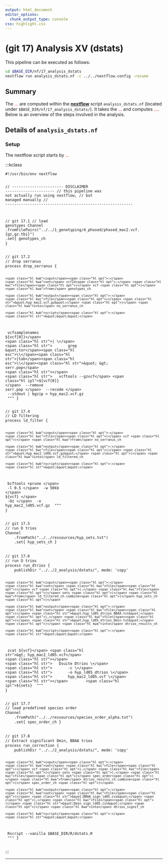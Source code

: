 ```yaml
---
output: html_document
editor_options:
  chunk_output_type: console
css: highlight.css
---
```







# (git 17) Analysis XV (dstats)

This pipeline can be executed as follows:

```sh
cd $BASE_DIR/nf/17_analysis_dstats
nextflow run analysis_dstats.nf -c ../../nextflow.config -resume
```

## Summary

The <span style="color:red;">...</span> are computed within the [**nextflow**](https://www.nextflow.io/) script `analysis_dstats.nf` (located under `$BASE_DIR/nf/17_analysis_dstats/`).
It takes the <span style="color:red;">...</span> and computes <span style="color:red;">...</span>.
Below is an overview of the steps involved in the analysis.

## Details of `analysis_dstats.nf`

### Setup

The nextflow script starts by <span style="color:red;">...</span>

:::kclass

<div class="sourceCode">
<pre class="sourceCode">
<code class="sourceCode">#<span class="hl opt">!/</span>usr<span class="hl opt">/</span>bin<span class="hl opt">/</span>env nextflow

<span class="hl slc">// ----------------------- DISCLAIMER ----------------------</span>
<span class="hl slc">// this pipeline was not actually run using nextflow,</span>
<span class="hl slc">// but managed manually</span>
<span class="hl slc">// ---------------------------------------------------------</span>

<span class="hl slc">// git 17.1</span>
<span class="hl slc">// load genotypes</span>
<span class="hl kwa">Channel</span>
	.fromFilePairs<span class="hl opt">(</span><span class="hl str">&quot;../../1_genotyping/4_phased/phased_mac2.vcf.{gz,gz.tbi}&quot;</span><span class="hl opt">)</span>
	.set<span class="hl opt">{</span> genotypes_ch <span class="hl opt">}</span>
</code>
</pre>
</div>



<div class="sourceCode">
<pre class="sourceCode">
<code class="sourceCode"><span class="hl slc">// git 17.2</span>
<span class="hl slc">// drop serranus</span>
<span class="hl kwa">process</span> drop_serranus <span class="hl opt">{</span>
	
	<span class="hl kwb">input</span><span class="hl opt">:</span>
	<span class="hl kwa">set</span> vcfId<span class="hl opt">,</span> <span class="hl kwc">file</span><span class="hl opt">(</span> vcf <span class="hl opt">)</span> <span class="hl kwa">from</span> genotypes_ch

	<span class="hl kwb">output</span><span class="hl opt">:</span>
	<span class="hl kwc">file</span><span class="hl opt">(</span> <span class="hl str">&quot;hyp_mac2.vcf.gz&quot;</span> <span class="hl opt">)</span> <span class="hl kwa">into</span> no_serranus_ch

	<span class="hl kwb">script</span><span class="hl opt">:</span>
	<span class="hl str">&quot;&quot;&quot;</span>
<span class="hl str">	vcfsamplenames</span> <span class="hl ipl">${vcf[0]}</span> <span class="hl str">| \</span>
<span class="hl str">		grep &quot;tor</span><span class="hl esc">\\</span><span class="hl str">|tab</span><span class="hl esc">\\</span><span class="hl str">&quot; &gt; serr.pop</span>
<span class="hl str"></span>
<span class="hl str">	vcftools --gzvcf</span> <span class="hl ipl">${vcf[0]}</span> <span class="hl str">\</span>
<span class="hl str">		--remove serr.pop \</span>
<span class="hl str">		--recode \</span>
<span class="hl str">		--stdout | bgzip &gt; hyp_mac2.vcf.gz</span>
<span class="hl str">	&quot;&quot;&quot;</span>
<span class="hl opt">}</span>
</code>
</pre>
</div>



<div class="sourceCode">
<pre class="sourceCode">
<code class="sourceCode"><span class="hl slc">// git 17.4</span>
<span class="hl slc">// LD filtering</span>
<span class="hl kwa">process</span> ld_filter <span class="hl opt">{</span>
	
	<span class="hl kwb">input</span><span class="hl opt">:</span>
	<span class="hl kwc">file</span><span class="hl opt">(</span> vcf <span class="hl opt">)</span> <span class="hl kwa">from</span> no_serranus_ch

	<span class="hl kwb">output</span><span class="hl opt">:</span>
	<span class="hl kwc">file</span><span class="hl opt">(</span> <span class="hl str">&quot;hyp_mac2_ld05.vcf.gz&quot;</span> <span class="hl opt">)</span> <span class="hl kwa">into</span> ld_filtered_ch

	<span class="hl kwb">script</span><span class="hl opt">:</span>
	<span class="hl str">&quot;&quot;&quot;</span>
<span class="hl str">	bcftools +prune \</span>
<span class="hl str">		-l 0.5 \</span>
<span class="hl str">		-w 50kb \</span>
<span class="hl str"></span>		<span class="hl ipl">${vcf}</span> <span class="hl str">\</span>
<span class="hl str">		-Oz \</span>
<span class="hl str">		-o hyp_mac2_ld05.vcf.gz</span>
<span class="hl str">	&quot;&quot;&quot;</span>
<span class="hl opt">}</span>
</code>
</pre>
</div>



<div class="sourceCode">
<pre class="sourceCode">
<code class="sourceCode"><span class="hl slc">// git 17.5</span>
<span class="hl slc">// run D trios</span>
<span class="hl kwa">Channel</span>
	.fromPath<span class="hl opt">(</span><span class="hl str">&quot;../../ressources/hyp_sets.txt&quot;</span><span class="hl opt">)</span>
	.set<span class="hl opt">{</span> hyp_sets_ch <span class="hl opt">}</span>
</code>
</pre>
</div>



<div class="sourceCode">
<pre class="sourceCode">
<code class="sourceCode"><span class="hl slc">// git 17.6</span>
<span class="hl slc">// run D trios</span>
<span class="hl kwa">process</span> run_dtrios <span class="hl opt">{</span>
	<span class="hl kwb">publishDir</span> <span class="hl str">&quot;../../2_analysis/dstats/&quot;</span><span class="hl opt">,</span> mode<span class="hl opt">:</span> <span class="hl str">&#39;copy&#39;</span>

	<span class="hl kwb">input</span><span class="hl opt">:</span>
	<span class="hl kwa">set</span> <span class="hl kwc">file</span><span class="hl opt">(</span> vcf <span class="hl opt">),</span> <span class="hl kwc">file</span><span class="hl opt">(</span> sets <span class="hl opt">)</span> <span class="hl kwa">from</span> ld_filtered_ch.combine<span class="hl opt">(</span> hyp_sets_ch <span class="hl opt">)</span>

	<span class="hl kwb">output</span><span class="hl opt">:</span>
	<span class="hl kwa">set</span> <span class="hl kwc">file</span><span class="hl opt">(</span> <span class="hl str">&quot;hyp_ld05_dtrios_BBAA.txt&quot;</span> <span class="hl opt">),</span> <span class="hl kwc">file</span><span class="hl opt">(</span> <span class="hl str">&quot;hyp_ld05_dtrios_Dmin.txt&quot;</span> <span class="hl opt">)</span> <span class="hl kwa">into</span> dtrios_results_ch

	<span class="hl kwb">script</span><span class="hl opt">:</span>
	<span class="hl str">&quot;&quot;&quot;</span>
<span class="hl str">	zcat</span> <span class="hl ipl">${vcf}</span> <span class="hl str">&gt; hyp_mac2_ld05.vcf</span>
<span class="hl str"></span>
<span class="hl str">	Dsuite Dtrios \</span>
<span class="hl str">		-c \</span>
<span class="hl str">		-o hyp_ld05_dtrios \</span>
<span class="hl str">		hyp_mac2_ld05.vcf \</span>
<span class="hl str"></span>		<span class="hl ipl">${sets}</span>
<span class="hl str">	&quot;&quot;&quot;</span>
<span class="hl opt">}</span>
</code>
</pre>
</div>



<div class="sourceCode">
<pre class="sourceCode">
<code class="sourceCode"><span class="hl slc">// git 17.7</span>
<span class="hl slc">// load predefined species order</span>
<span class="hl kwa">Channel</span>
	.fromPath<span class="hl opt">(</span><span class="hl str">&quot;../../ressources/species_order_alpha.txt&quot;</span><span class="hl opt">)</span>
	.set<span class="hl opt">{</span> spec_order_ch <span class="hl opt">}</span>
</code>
</pre>
</div>



<div class="sourceCode">
<pre class="sourceCode">
<code class="sourceCode"><span class="hl slc">// git 17.8</span>
<span class="hl slc">// Extract significant Dmin, BBAA trios</span>
<span class="hl kwa">process</span> run_correction <span class="hl opt">{</span>
	<span class="hl kwb">publishDir</span> <span class="hl str">&quot;../../2_analysis/dstats/&quot;</span><span class="hl opt">,</span> mode<span class="hl opt">:</span> <span class="hl str">&#39;copy&#39;</span>

	<span class="hl kwb">input</span><span class="hl opt">:</span>
	<span class="hl kwa">set</span> <span class="hl kwc">file</span><span class="hl opt">(</span> vcf <span class="hl opt">),</span> <span class="hl kwc">file</span><span class="hl opt">(</span> sets <span class="hl opt">),</span> <span class="hl kwc">file</span><span class="hl opt">(</span> spec_order<span class="hl opt">)</span> <span class="hl kwa">from</span> dtrios_results_ch.combine<span class="hl opt">(</span> spec_order_ch <span class="hl opt">)</span>

	<span class="hl kwb">output</span><span class="hl opt">:</span>
	<span class="hl kwa">set</span> <span class="hl kwc">file</span><span class="hl opt">(</span> <span class="hl str">&quot;BBAA_sign_ld05.csv&quot;</span> <span class="hl opt">),</span> <span class="hl kwc">file</span><span class="hl opt">(</span> <span class="hl str">&quot;Dmin_sign_ld05.csv&quot;</span> <span class="hl opt">)</span> <span class="hl kwa">into</span> dtrios_signif_ch

	<span class="hl kwb">script</span><span class="hl opt">:</span>
	<span class="hl str">&quot;&quot;&quot;</span>
<span class="hl str">	Rscript --vanilla \$BASE_DIR/R/dstats.R</span>
<span class="hl str">	&quot;&quot;&quot;</span>
<span class="hl opt">}</span>
</code>
</pre>
</div>
:::

---
